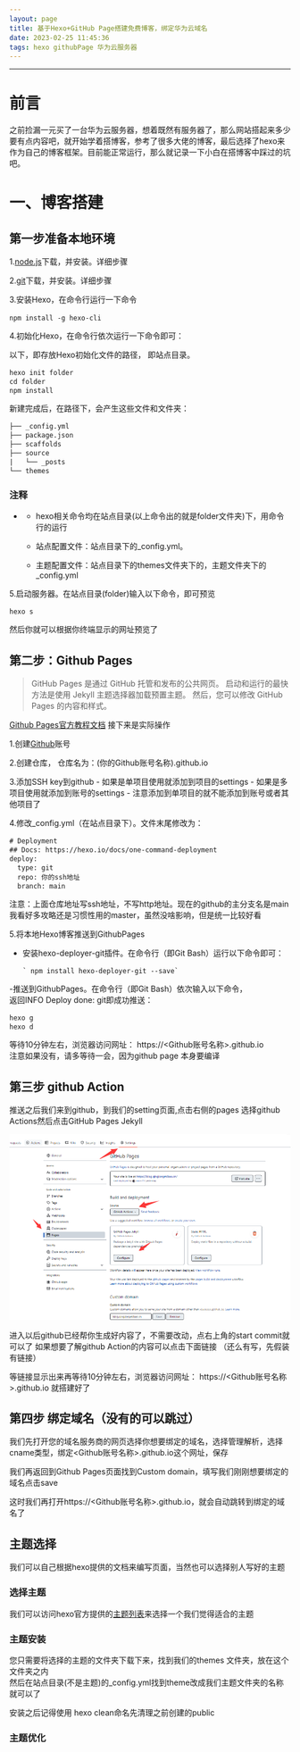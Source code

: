 ```yaml
---
layout: page
title: 基于Hexo+GitHub Page搭建免费博客，绑定华为云域名
date: 2023-02-25 11:45:36
tags: hexo githubPage 华为云服务器
---
```


---
# 前言

之前捡漏一元买了一台华为云服务器，想着既然有服务器了，那么网站搭起来多少要有点内容吧，就开始学着搭博客，参考了很多大佬的博客，最后选择了hexo来作为自己的博客框架。目前能正常运行，那么就记录一下小白在搭博客中踩过的坑吧。

# 一、博客搭建

## 第一步准备本地环境

1.[node.js](https://nodejs.org/en/)下载，并安装。详细步骤

2.[git](https://git-scm.com/)下载，并安装。详细步骤

3.安装Hexo，在命令行运行一下命令

`
   npm install -g hexo-cli
`

4.初始化Hexo，在命令行依次运行一下命令即可：

以下，即存放Hexo初始化文件的路径， 即站点目录。

    hexo init folder
    cd folder
    npm install
    
新建完成后，在路径下，会产生这些文件和文件夹：

    
    ├── _config.yml 
    ├── package.json
    ├── scaffolds
    ├── source
    |   └── _posts
    └── themes
    

### 注释

-
    - hexo相关命令均在站点目录(以上命令出的就是folder文件夹)下，用命令行的运行
 
    - 站点配置文件：站点目录下的_config.yml。

    - 主题配置文件：站点目录下的themes文件夹下的，主题文件夹下的_config.yml

5.启动服务器。在站点目录(folder)输入以下命令，即可预览

```
hexo s
```
然后你就可以根据你终端显示的网址预览了

## 第二步：Github Pages

>GitHub Pages 是通过 GitHub 托管和发布的公共网页。 启动和运行的最快方法是使用 Jekyll 主题选择器加载预置主题。 然后，您可以修改 GitHub Pages 的内容和样式。

[Github Pages官方教程文档](https://docs.github.com/zh/pages/quickstart)
接下来是实际操作

1.创建[Github](https://github.com)账号

2.创建仓库， 仓库名为：(你的Github账号名称).github.io

3.添加SSH key到github
    -  如果是单项目使用就添加到项目的settings
    -  如果是多项目使用就添加到账号的settings
    -  注意添加到单项目的就不能添加到账号或者其他项目了

4.修改_config.yml（在站点目录下）。文件末尾修改为：

    # Deployment
    ## Docs: https://hexo.io/docs/one-command-deployment
    deploy:
      type: git
      repo: 你的ssh地址
      branch: main

注意：上面仓库地址写ssh地址，不写http地址。现在的github的主分支名是main
我看好多攻略还是习惯性用的master，虽然没啥影响，但是统一比较好看

5.将本地Hexo博客推送到GithubPages

- 安装hexo-deployer-git插件。在命令行（即Git Bash）运行以下命令即可：

      ` npm install hexo-deployer-git --save` 

-推送到GithubPages。在命令行（即Git Bash）依次输入以下命令，  
 返回INFO Deploy done: git即成功推送：

    hexo g
    hexo d

等待10分钟左右，浏览器访问网址： https://<Github账号名称>.github.io  
注意如果没有，请多等待一会，因为github page 本身要编译

## 第三步 github Action

推送之后我们来到github，到我们的setting页面,点击右侧的pages
选择github Actions然后点击GitHub Pages Jekyll

![githubActions](./../images/githubAction.png)

进入以后github已经帮你生成好内容了，不需要改动，点右上角的start commit就可以了
如果想要了解github Action的内容可以点击下面链接
（还么有写，先假装有链接）

等链接显示出来再等待10分钟左右，浏览器访问网址： https://<Github账号名称>.github.io
就搭建好了

## 第四步 绑定域名（没有的可以跳过）

我们先打开您的域名服务商的网页选择你想要绑定的域名，选择管理解析，选择cname类型，绑定<Github账号名称>.github.io这个网址，保存

我们再返回到Github Pages页面找到Custom domain，填写我们刚刚想要绑定的域名点击save

这时我们再打开https://<Github账号名称>.github.io，就会自动跳转到绑定的域名了


## 主题选择

我们可以自己根据hexo提供的文档来编写页面，当然也可以选择别人写好的主题

### 选择主题

我们可以访问hexo官方提供的[主题列表](https://hexo.io/themes/)来选择一个我们觉得适合的主题

### 主题安装

您只需要将选择的主题的文件夹下载下来，找到我们的themes 文件夹，放在这个文件夹之内  
然后在站点目录(不是主题)的_config.yml找到theme改成我们主题文件夹的名称就可以了

安装之后记得使用 hexo clean命名先清理之前创建的public

### 主题优化


